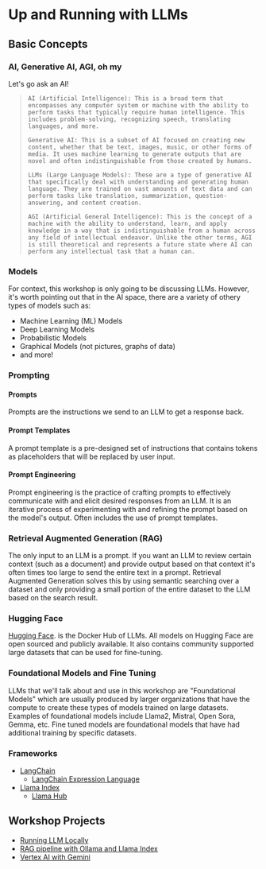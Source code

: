 # Up and Running with LLMs

## Basic Concepts

### AI, Generative AI, AGI, oh my

Let's go ask an AI!

> ```text
> AI (Artificial Intelligence): This is a broad term that encompasses any computer system or machine with the ability to perform tasks that typically require human intelligence. This includes problem-solving, recognizing speech, translating languages, and more.
> 
> Generative AI: This is a subset of AI focused on creating new content, whether that be text, images, music, or other forms of media. It uses machine learning to generate outputs that are novel and often indistinguishable from those created by humans.
> 
> LLMs (Large Language Models): These are a type of generative AI that specifically deal with understanding and generating human language. They are trained on vast amounts of text data and can perform tasks like translation, summarization, question-answering, and content creation.
> 
> AGI (Artificial General Intelligence): This is the concept of a machine with the ability to understand, learn, and apply knowledge in a way that is indistinguishable from a human across any field of intellectual endeavor. Unlike the other terms, AGI is still theoretical and represents a future state where AI can perform any intellectual task that a human can.
> ```

### Models

For context, this workshop is only going to be discussing LLMs. However, it's worth pointing out that in the AI space, there are a variety of othery types of models such as:

- Machine Learning (ML) Models
- Deep Learning Models
- Probabilistic Models
- Graphical Models (not pictures, graphs of data)
- and more!

### Prompting

#### Prompts

Prompts are the instructions we send to an LLM to get a response back.

#### Prompt Templates

A prompt template is a pre-designed set of instructions that contains tokens as placeholders that will be replaced by user input.

#### Prompt Engineering

Prompt engineering is the practice of crafting prompts to effectively communicate with and elicit desired responses from an LLM. It is an iterative process of experimenting with and refining the prompt based on the model's output. Often includes the use of prompt templates.

### Retrieval Augmented Generation (RAG)

The only input to an LLM is a prompt. If you want an LLM to review certain context (such as a document) and provide output based on that context it's often times too large to send the entire text in a prompt. Retrieval Augmented Generation solves this by using semantic searching over a dataset and only providing a small portion of the entire dataset to the LLM based on the search result.

### Hugging Face

[Hugging Face](https://huggingface.co/models). is the Docker Hub of LLMs. All models on Hugging Face are open sourced and publicly available. It also contains community supported large datasets that can be used for fine-tuning.

### Foundational Models and Fine Tuning

LLMs that we'll talk about and use in this workshop are "Foundational Models" which are usually produced by larger organizations that have the compute to create these types of models trained on large datasets. Examples of foundational models include Llama2, Mistral, Open Sora, Gemma, etc. Fine tuned models are foundational models that have had additional training by specific datasets.

### Frameworks

- [LangChain](https://python.langchain.com/docs/get_started/introduction)
  - [LangChain Expression Language](https://python.langchain.com/docs/expression_language/why)
- [Llama Index](https://docs.llamaindex.ai/en/stable/)
  - [Llama Hub](https://llamahub.ai/)

## Workshop Projects

- [Running LLM Locally](./local-llm/README.md)
- [RAG pipeline with Ollama and Llama Index](./local-rag/README.md)
- [Vertex AI with Gemini](./vertex-ai/README.md)
